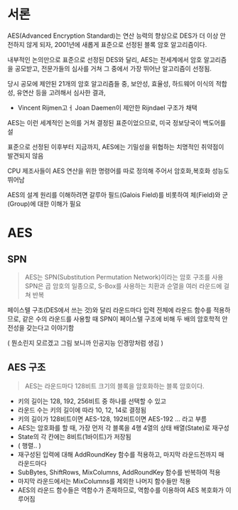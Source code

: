 # 서론
AES(Advanced Encryption Standard)는 연산 능력의 향상으로 DES가 더 이상 안전하지 않게 되자,
2001년에 새롭게 표준으로 선정된 블록 암호 알고리즘이다.

내부적인 논의만으로 표준으로 선정된 DES와 달리, AES는 전세계에서 암호 알고리즘을 공모받고,
전문가들의 심사를 거쳐 그 중에서 가장 뛰어난 알고리즘이 선정됨.

당시 공모에 제안된 21개의 암호 알고리즘들 중, 보안성, 효율성, 하드웨어 이식의 적합성, 유연산 등을 고려해서 심사한 결과,
* Vincent Rijmen고ㅓ Joan Daemen이 제안한 Rijndael 구조가 채택

AES는 이런 세계적인 논의를 거쳐 결정된 표준이었으므로, 미국 정보당국이 백도어를 설

표준으로 선정된 이후부터 지금까지, AES에는 기밀성을 위협하는 치명적인 취약점이 발견되지 않음

CPU 제조사들이 AES 연산을 위한 명령어를 따로 정의해 주어서 암호화,복호화 성능도 뛰어남

AES의 설계 원리를 이해하려면 갈루아 필드(Galois Field)를 비롯하여 체(Field)와 군(Group)에 대한 이해가 필요

# AES

## SPN
> AES는 SPN(Substitution Permutation Network)이라는 암호 구조를 사용
> SPN은 곱 암호의 일종으로, S-Box를 사용하는 치환과 순열을 여러 라운드에 걸쳐 반복

페이스텔 구조(DES에서 쓰는 것)와 달리 라운드마다 입력 전체에 라운드 함수를 적용하므로, 같은 수의 라운드를 사용할 때 SPN이 페이스텔 구조에 비해
두 배의 암호학적 안전성을 갖는다고 이야기함

( 뭔소린지 모르겠고 그림 보니까 인공지능 인경망처럼 생김 )

## AES 구조
> AES는 라운드마다 128비트 크기의 블록을 암호화하는 블록 암호이다.

* 키의 길이는 128, 192, 256비트 중 하나를 선택할 수 있고
* 라운드 수는 키의 길이에 따라 10, 12, 14로 결정됨
* 키의 길이가 128비트이면 AES-128, 192비트이면 AES-192 ... 라고 부름
* AES는 암호화를 할 때, 가장 먼저 각 블록을 4행 4열의 상태 배열(State)로 재구성
* State의 각 칸에는 8비트(1바이트)가 저장됨
* ( 행렬.. )
* 재구성된 입력에 대해 AddRoundKey 함수를 적용하고, 마지막 라운드전까지 매 라운드마다
* SubBytes, ShiftRows, MixColumns, AddRoundKey 함수를 반복하여 적용
* 마지막 라운드에서는 MixColumns를 제외한 나머지 함수들만 적용
* AES의 라운드 함수들은 역함수가 존재하므로, 역함수를 이용하여 AES 복호화가 이루어짐